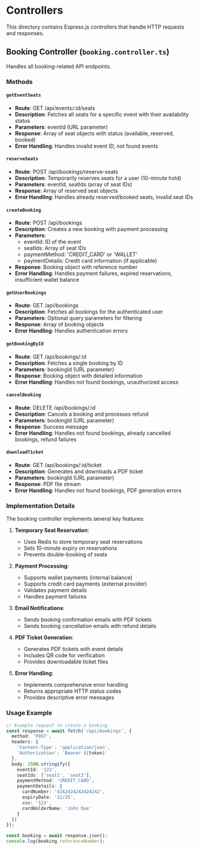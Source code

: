 # Controllers

This directory contains Express.js controllers that handle HTTP requests and responses.

## Booking Controller (`booking.controller.ts`)

Handles all booking-related API endpoints.

### Methods

#### `getEventSeats`
- **Route**: GET /api/events/:id/seats
- **Description**: Fetches all seats for a specific event with their availability status
- **Parameters**: eventId (URL parameter)
- **Response**: Array of seat objects with status (available, reserved, booked)
- **Error Handling**: Handles invalid event ID, not found events

#### `reserveSeats`
- **Route**: POST /api/bookings/reserve-seats
- **Description**: Temporarily reserves seats for a user (10-minute hold)
- **Parameters**: eventId, seatIds (array of seat IDs)
- **Response**: Array of reserved seat objects
- **Error Handling**: Handles already reserved/booked seats, invalid seat IDs

#### `createBooking`
- **Route**: POST /api/bookings
- **Description**: Creates a new booking with payment processing
- **Parameters**: 
  - eventId: ID of the event
  - seatIds: Array of seat IDs
  - paymentMethod: 'CREDIT_CARD' or 'WALLET'
  - paymentDetails: Credit card information (if applicable)
- **Response**: Booking object with reference number
- **Error Handling**: Handles payment failures, expired reservations, insufficient wallet balance

#### `getUserBookings`
- **Route**: GET /api/bookings
- **Description**: Fetches all bookings for the authenticated user
- **Parameters**: Optional query parameters for filtering
- **Response**: Array of booking objects
- **Error Handling**: Handles authentication errors

#### `getBookingById`
- **Route**: GET /api/bookings/:id
- **Description**: Fetches a single booking by ID
- **Parameters**: bookingId (URL parameter)
- **Response**: Booking object with detailed information
- **Error Handling**: Handles not found bookings, unauthorized access

#### `cancelBooking`
- **Route**: DELETE /api/bookings/:id
- **Description**: Cancels a booking and processes refund
- **Parameters**: bookingId (URL parameter)
- **Response**: Success message
- **Error Handling**: Handles not found bookings, already cancelled bookings, refund failures

#### `downloadTicket`
- **Route**: GET /api/bookings/:id/ticket
- **Description**: Generates and downloads a PDF ticket
- **Parameters**: bookingId (URL parameter)
- **Response**: PDF file stream
- **Error Handling**: Handles not found bookings, PDF generation errors

### Implementation Details

The booking controller implements several key features:

1. **Temporary Seat Reservation**:
   - Uses Redis to store temporary seat reservations
   - Sets 10-minute expiry on reservations
   - Prevents double-booking of seats

2. **Payment Processing**:
   - Supports wallet payments (internal balance)
   - Supports credit card payments (external provider)
   - Validates payment details
   - Handles payment failures

3. **Email Notifications**:
   - Sends booking confirmation emails with PDF tickets
   - Sends booking cancellation emails with refund details

4. **PDF Ticket Generation**:
   - Generates PDF tickets with event details
   - Includes QR code for verification
   - Provides downloadable ticket files

5. **Error Handling**:
   - Implements comprehensive error handling
   - Returns appropriate HTTP status codes
   - Provides descriptive error messages

### Usage Example

```typescript
// Example request to create a booking
const response = await fetch('/api/bookings', {
  method: 'POST',
  headers: {
    'Content-Type': 'application/json',
    'Authorization': `Bearer ${token}`
  },
  body: JSON.stringify({
    eventId: '123',
    seatIds: ['seat1', 'seat2'],
    paymentMethod: 'CREDIT_CARD',
    paymentDetails: {
      cardNumber: '4242424242424242',
      expiryDate: '12/25',
      cvv: '123',
      cardHolderName: 'John Doe'
    }
  })
});

const booking = await response.json();
console.log(booking.referenceNumber);
``` 